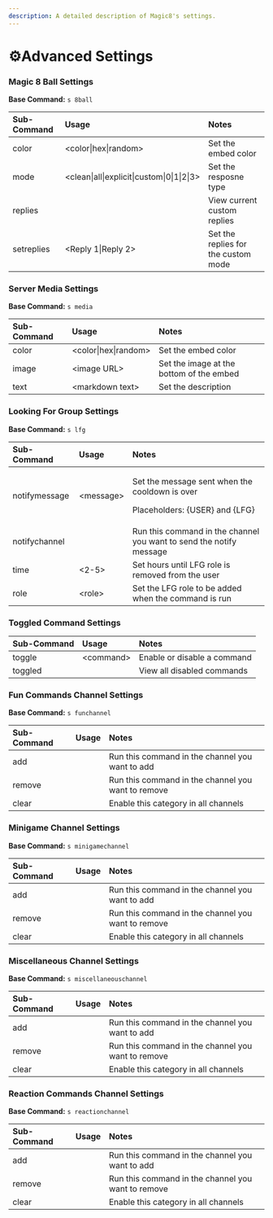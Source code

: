 ```yaml
---
description: A detailed description of Magic8's settings.
---
```


# ⚙️Advanced Settings

### Magic 8 Ball Settings

**Base Command:** `s 8ball`

| Sub-Command | Usage | Notes |
| :--- | :--- | :--- |
| color | &lt;color\|hex\|random&gt; | Set the embed color |
| mode | &lt;clean\|all\|explicit\|custom\|0\|1\|2\|3&gt; | Set the resposne type |
| replies |  | View current custom replies |
| setreplies | &lt;Reply 1\|Reply 2&gt; | Set the replies for the custom mode |

### Server Media Settings

**Base Command:** `s media`

| Sub-Command | Usage | Notes |
| :--- | :--- | :--- |
| color | &lt;color\|hex\|random&gt; | Set the embed color |
| image | &lt;image URL&gt; | Set the image at the bottom of the embed |
| text | &lt;markdown text&gt; | Set the description  |

### Looking For Group Settings

**Base Command:** `s lfg`

<table>
  <thead>
    <tr>
      <th style="text-align:left">Sub-Command</th>
      <th style="text-align:left">Usage</th>
      <th style="text-align:left">Notes</th>
    </tr>
  </thead>
  <tbody>
    <tr>
      <td style="text-align:left">notifymessage</td>
      <td style="text-align:left">&lt;message&gt;</td>
      <td style="text-align:left">
        <p>Set the message sent when the cooldown is over</p>
        <p>Placeholders: {USER} and {LFG}</p>
      </td>
    </tr>
    <tr>
      <td style="text-align:left">notifychannel</td>
      <td style="text-align:left"></td>
      <td style="text-align:left">Run this command in the channel you want to send the notify message</td>
    </tr>
    <tr>
      <td style="text-align:left">time</td>
      <td style="text-align:left">&lt;2-5&gt;</td>
      <td style="text-align:left">Set hours until LFG role is removed from the user</td>
    </tr>
    <tr>
      <td style="text-align:left">role</td>
      <td style="text-align:left">&lt;role&gt;</td>
      <td style="text-align:left">Set the LFG role to be added when the command is run</td>
    </tr>
  </tbody>
</table>

### Toggled Command Settings

| Sub-Command | Usage | Notes |
| :--- | :--- | :--- |
| toggle | &lt;command&gt; | Enable or disable a command |
| toggled |  | View all disabled commands |

### Fun Commands Channel Settings

**Base Command:** `s funchannel`

| Sub-Command | Usage | Notes |
| :--- | :--- | :--- |
| add |  | Run this command in the channel you want to add |
| remove |  | Run this command in the channel you want to remove |
| clear |  | Enable this category in all channels |



### Minigame Channel Settings

**Base Command:** `s minigamechannel`

| Sub-Command | Usage | Notes |
| :--- | :--- | :--- |
| add |  | Run this command in the channel you want to add |
| remove |  | Run this command in the channel you want to remove |
| clear |  | Enable this category in all channels |



### Miscellaneous Channel Settings

**Base Command:** `s miscellaneouschannel`

| Sub-Command | Usage | Notes |
| :--- | :--- | :--- |
| add |  | Run this command in the channel you want to add |
| remove |  | Run this command in the channel you want to remove |
| clear |  | Enable this category in all channels |



### Reaction Commands Channel Settings

**Base Command:** `s reactionchannel`

| Sub-Command | Usage | Notes |
| :--- | :--- | :--- |
| add |  | Run this command in the channel you want to add |
| remove |  | Run this command in the channel you want to remove |
| clear |  | Enable this category in all channels |

